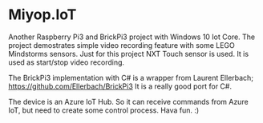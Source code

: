 # Miyop.IoT

Another Raspberry Pi3 and BrickPi3 project with Windows 10 Iot Core. The project demostrates simple video recording feature with some LEGO Mindstorms sensors. Just for this project NXT Touch sensor is used. It is used as start/stop video recording.

The BrickPi3 implementation with C# is a wrapper from Laurent Ellerbach; https://github.com/Ellerbach/BrickPi3
It is a really good port for C#. 

The device is an Azure IoT Hub. So it can receive commands from Azure IoT, but need to create some control process. Hava fun. :)

